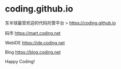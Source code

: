 # coding.github.io
东半球最受欢迎的代码托管平台 > https://coding.github.io

码市 https://mart.coding.net

WebIDE https://ide.coding.net

Blog https://blog.coding.net

Happy Coding!
